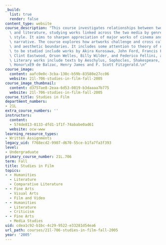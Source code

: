 ```yaml
---
_build:
  list: true
  render: false
content_type: website
course_description: "This course investigates relationships between two media, film\
  \ and literature, studying works linked across the two media by genre, topic, and\
  \ style. It aims to sharpen appreciation of major works of cinema and of literary\
  \ narrative. The course explores how artworks challenge and cross cultural, political\
  \ and aesthetic boundaries. It includes some attention to theory of narrative. Films\
  \ to be studied include works by Akira Kurosawa, John Ford, Francis Ford Coppolla,\
  \ Clint Eastwood, Orson Welles, Billy Wilder, and Federico Fellini, among others.\
  \ Literary works include texts by Aeschylus, Sophocles, Shakespeare, Cervantes,\
  \ Honor\xE9 de Balzac, Henry James and F. Scott Fitzgerald.\n"
course_image:
  content: aafc0e0c-3cba-130c-b59b-83580e27cc06
  website: 21l-706-studies-in-film-fall-2005
course_image_thumbnail:
  content: d3757ae8-2eaa-6d53-0819-b3daaaa7b775
  website: 21l-706-studies-in-film-fall-2005
course_title: Studies in Film
department_numbers:
- 21L
extra_course_numbers: ''
instructors:
  content:
  - 574de813-0133-dfd1-1f1f-74ababe0ad61
  website: ocw-www
learning_resource_types:
- Written Assignments
legacy_uid: f768ecd2-9907-d670-55ce-b1fa7fa3f393
level:
- Undergraduate
primary_course_number: 21L.706
term: Fall
title: Studies in Film
topics:
- - Humanities
  - Literature
  - Comparative Literature
- - Fine Arts
  - Visual Arts
  - Film and Video
- - Humanities
  - Literature
  - Criticism
- - Fine Arts
  - Media Studies
uid: cdea1c92-b1bc-4c29-9522-e33281d54ea6
url_path: courses/21l-706-studies-in-film-fall-2005
year: '2005'
---
```

